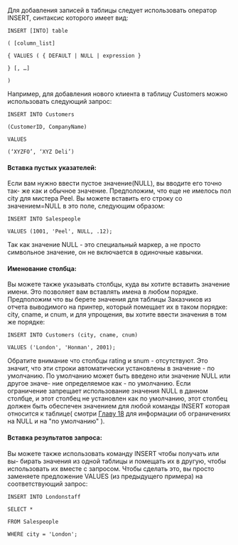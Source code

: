 Для добавления записей в таблицы следует использовать оператор INSERT, синтаксис которого имеет вид:

	INSERT [INTO] table
	
	( [column_list] 
	
	{ VALUES ( { DEFAULT | NULL | expression }
	
	} [, …]
	
	)

Например, для добавления нового клиента в таблицу Customers можно использовать следующий запрос:

	INSERT INTO Customers
	
	(CustomerID, CompanyName)
	
	VALUES
	
	(‘XYZFO’, ‘XYZ Deli’)

  

#### Вставка пустых указателей:

Если вам нужно ввести пустое значение(NULL), вы вводите его точно так- же как и обычное значение. Предположим, что еще не имелось пол city для мистера Peel. Вы можете вставить его строку со значением=NULL в это поле, следующим образом:

	INSERT INTO Salespeople

	VALUES (1001, 'Peel', NULL, .12);

Так как значение NULL - это специальный маркер, а не просто символьное значение, он не включается в одиночные кавычки.

#### Именование столбца:

Вы можете также указывать столбцы, куда вы хотите вставить значение имени. Это позволяет вам вставлять имена в любом порядке. Предположим что вы берете значения для таблицы Заказчиков из отчета выводимого на принтер, который помещает их в таком порядке: city, cname, и cnum, и для упрощения, вы хотите ввести значения в том же порядке:

	INSERT INTO Customers (city, cnamе, cnum)
	
	VALUES ('London', 'Honman', 2001);

Обратите внимание что столбцы rating и snum - отсутствуют. Это значит, что эти строки автоматически установлены в значение - по умолчанию. По умолчанию может быть введено или значение NULL или другое значе- ние определяемое как - по умолчанию. Если ограничение запрещает использование значения NULL в данном столбце, и этот столбец не установлен как по умолчанию, этот столбец должен быть обеспечен значением для любой команды INSERT которая относится к таблице( смотри [Главу 18](http://www.sql.ru/docs/sql/u_sql/ch18.shtml) для информации об ограничениях на NULL и на "по умолчанию" ).

#### Вставка результатов запроса:

Вы можете также использовать команду INSERT чтобы получать или вы- бирать значения из одной таблицы и помещать их в другую, чтобы использовать их вместе с запросом. Чтобы сделать это, вы просто заменяете предложение VALUES (из предыдущего примера) на соответствующий запрос:

	INSERT INTO Londonstaff
	
	SELECT *
	
	FROM Salespeople
	
	WHERE city = 'London';